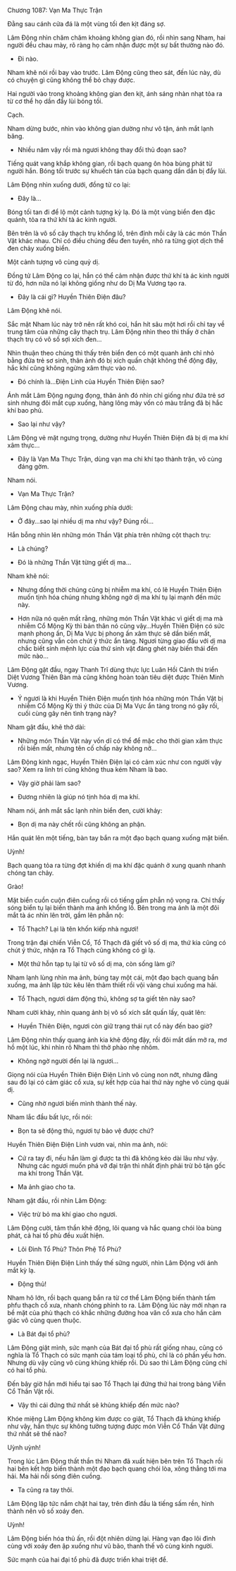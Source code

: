 




Chương 1087: Vạn Ma Thực Trận


Đằng sau cánh cửa đá là một vùng tối đen kịt đáng sợ.

Lâm Động nhìn chăm chăm khoảng không gian đó, rồi nhìn sang Nham, hai người đều chau mày, rõ ràng họ cảm nhận được một sự bất thường nào đó.

- Đi nào.

Nham khẽ nói rồi bay vào trước. Lâm Động cũng theo sát, đến lúc này, dù có chuyện gì cũng không thể bỏ chạy được.

Hai người vào trong khoảng không gian đen kịt, ánh sáng nhàn nhạt tỏa ra từ cơ thể họ dần đẩy lùi bóng tối.

Cạch.

Nham dừng bước, nhìn vào không gian dường như vô tận, ánh mắt lạnh băng.

- Nhiều năm vậy rồi mà ngươi không thay đổi thủ đoạn sao?

Tiếng quát vang khắp không gian, rồi bạch quang ôn hòa bùng phát từ người hắn. Bóng tối trước sự khuếch tán của bạch quang dần dần bị đẩy lùi.

Lâm Động nhìn xuống dưới, đồng tử co lại:

- Đây là…

Bóng tối tan đi để lộ một cảnh tượng kỳ lạ. Đó là một vùng biển đen đặc quánh, tỏa ra thứ khí tà ác kinh người.

Bên trên là vô số cây thạch trụ khổng lồ, trên đỉnh mỗi cây là các món Thần Vật khác nhau. Chỉ có điều chúng đều đen tuyền, nhỏ ra từng giọt dịch thể đen chảy xuống biển.

Một cảnh tượng vô cùng quỷ dị.

Đồng tử Lâm Động co lại, hắn có thể cảm nhận được thứ khí tà ác kinh người từ đó, hơn nữa nó lại không giống như do Dị Ma Vương tạo ra.

- Đây là cái gì? Huyền Thiên Điện đâu?

Lâm Động khẽ nói.

Sắc mặt Nham lúc này trở nên rất khó coi, hắn hít sâu một hơi rồi chỉ tay về trung tâm của những cây thạch trụ. Lâm Động nhìn theo thì thấy ở chân thạch trụ có vô số sợi xích đen…

Nhìn thuận theo chúng thì thấy trên biển đen có một quanh ảnh chỉ nhỏ bằng đứa trẻ sơ sinh, thân ảnh đó bị xích quấn chặt không thể động đậy, hắc khí cũng không ngừng xâm thực vào nó.

- Đó chính là…Điện Linh của Huyền Thiên Điện sao?

Ánh mắt Lâm Động ngưng đọng, thân ảnh đó nhìn chỉ giống như đứa trẻ sơ sinh nhưng đôi mắt cụp xuống, hàng lông mày vốn có màu trắng đã bị hắc khí bao phủ.

- Sao lại như vậy?

Lâm Động vẻ mặt ngưng trọng, dường như Huyền Thiên Điện đã bị dị ma khí xâm thực…

- Đây là Vạn Ma Thực Trận, dùng vạn ma chi khí tạo thành trận, vô cùng đáng gờm.

Nham nói.

- Vạn Ma Thực Trận?

Lâm Động chau mày, nhìn xuống phía dưới:

- Ở đây…sao lại nhiều dị ma như vậy? Đúng rồi…

Hắn bỗng nhìn lên những món Thần Vật phía trên những cột thạch trụ:

- Là chúng?

- Đó là những Thần Vật từng giết dị ma…

Nham khẽ nói:

- Nhưng đồng thời chúng cũng bị nhiễm ma khí, có lẽ Huyền Thiên Điện muốn tịnh hóa chúng nhưng không ngờ dị ma khí tụ lại mạnh đến mức này.

- Hơn nữa nó quên mất rằng, những món Thần Vật khác vì giết dị ma mà nhiễm Cổ Mộng Kỳ thì bản thân nó cũng vậy…Huyền Thiên Điện có sức mạnh phong ấn, Dị Ma Vực bị phong ấn xâm thực sẽ dần biến mất, nhưng cũng vẫn còn chút ý thức ẩn tàng. Ngươi từng giao đấu với dị ma chắc biết sinh mệnh lực của thứ sinh vật đáng ghét này biến thái đến mức nào…

Lâm Động gật đầu, ngay Thanh Trĩ dùng thực lực Luân Hồi Cảnh thi triển Diệt Vương Thiên Bàn mà cũng không hoàn toàn tiêu diệt được Thiên Minh Vương.

- Ý ngươi là khi Huyền Thiên Điện muốn tịnh hóa những món Thần Vật bị nhiễm Cổ Mộng Kỳ thì ý thức của Dị Ma Vực ẩn tàng trong nó gây rối, cuối cùng gây nên tình trạng này?

Nham gật đầu, khẽ thở dài:

- Những món Thần Vật này vốn dĩ có thể để mặc cho thời gian xâm thực rồi biến mất, nhưng tên cố chấp này không nỡ…

Lâm Động kinh ngạc, Huyền Thiên Điện lại có cảm xúc như con người vậy sao? Xem ra linh trí cũng không thua kém Nham là bao.

- Vậy giờ phải làm sao?

- Đương nhiên là giúp nó tịnh hóa dị ma khí.

Nham nói, ánh mắt sắc lạnh nhìn biển đen, cười khảy:

- Bọn dị ma này chết rồi cũng không an phận.

Hắn quát lên một tiếng, bàn tay bắn ra một đạo bạch quang xuống mặt biển.

Uỳnh!

Bạch quang tỏa ra từng đợt khiến dị ma khí đặc quánh ở xung quanh nhanh chóng tan chảy.

Grào!

Mặt biển cuồn cuộn điên cuồng rồi có tiếng gầm phẫn nộ vọng ra. Chỉ thấy sóng biển tụ lại biến thành ma ảnh khổng lồ. Bên trong ma ảnh là một đôi mắt tà ác nhìn lên trời, gầm lên phẫn nộ:

- Tổ Thạch? Lại là tên khốn kiếp nhà ngươi!

Trong trận đại chiến Viễn Cổ, Tổ Thạch đã giết vô số dị ma, thứ kia cũng có chút ý thức, nhận ra Tổ Thạch cũng không có gì lạ.

- Một thứ hỗn tạp tụ lại từ vô số dị ma, còn sống làm gì?

Nham lạnh lùng nhìn ma ảnh, búng tay một cái, một đạo bạch quang bắn xuống, ma ảnh lập tức kêu lên thảm thiết rồi vội vàng chui xuống ma hải.

- Tổ Thạch, ngươi dám động thủ, không sợ ta giết tên này sao?

Nham cười khảy, nhìn quang ảnh bị vô số xích sắt quấn lấy, quát lên:

- Huyền Thiên Điện, ngươi còn giữ trạng thái rụt cổ này đến bao giờ?

Lâm Động nhìn thấy quang ảnh kia khẽ động đậy, rồi đôi mắt dần mở ra, mơ hồ một lúc, khi nhìn rõ Nham thì thở phào nhẹ nhõm.

- Không ngờ người đến lại là ngươi…

Giọng nói của Huyền Thiên Điện Điện Linh vô cùng non nớt, nhưng đằng sau đó lại có cảm giác cổ xưa, sự kết hợp của hai thứ này nghe vô cùng quái dị.

- Cũng nhờ ngươi biến mình thành thế này.

Nham lắc đầu bất lực, rồi nói:

- Bọn ta sẽ động thủ, ngươi tự bảo vệ được chứ?

Huyền Thiên Điện Điện Linh vươn vai, nhìn ma ảnh, nói:

- Cứ ra tay đi, nếu hắn làm gì được ta thì đã không kéo dài lâu như vậy. Nhưng các ngươi muốn phá vỡ đại trận thì nhất định phải trừ bỏ tận gốc ma khí trong Thần Vật.

- Ma ảnh giao cho ta.

Nham gật đầu, rồi nhìn Lâm Động:

- Việc trừ bỏ ma khí giao cho ngươi.

Lâm Động cười, tâm thần khẽ động, lôi quang và hắc quang chói lòa bùng phát, cả hai tổ phù đều xuất hiện.

- Lôi Đình Tổ Phù? Thôn Phệ Tổ Phù?

Huyền Thiên Điện Điện Linh thấy thế sững người, nhìn Lâm Động với ánh mắt kỳ lạ.

- Động thủ!

Nham hô lớn, rồi bạch quang bắn ra từ cơ thể Lâm Động biến thành tấm phfu thạch cổ xưa, nhanh chóng phình to ra. Lâm Động lúc này mới nhạn ra bề mặt của phù thạch có khắc những đường hoa văn cổ xưa cho hắn cảm giác vô cùng quen thuộc.

- Là Bát đại tổ phù?

Lâm Động giật mình, sức mạnh của Bát đại tổ phù rất giống nhau, cũng có nghĩa là Tổ Thạch có sức mạnh của tám loại tổ phù, chỉ là có phần yếu hơn. Nhưng dù vậy cũng vô cùng khủng khiếp rồi. Dù sao thì Lâm Động cũng chỉ có hai tổ phù.

Đến bây giờ hắn mới hiểu tại sao Tổ Thạch lại đứng thứ hai trong bảng Viễn Cổ Thần Vật rồi.

- Vậy thì cái đứng thứ nhất sẽ khủng khiếp đến mức nào?

Khóe miệng Lâm Động không kìm được co giật, Tổ Thạch đã khủng khiếp như vậy, hắn thực sự không tưởng tượng được món Viễn Cổ Thần Vật đứng thứ nhất sẽ thế nào?

Uỳnh uỳnh!

Trong lúc Lâm Động thất thần thì Nham đã xuất hiện bên trên Tổ Thạch rồi hai bên kết hợp biến thành một đạo bạch quang chói lòa, xông thẳng tới ma hải. Ma hải nổi sóng điên cuồng.

- Ta cũng ra tay thôi.

Lâm Động lập tức nắm chặt hai tay, trên đỉnh đầu là tiếng sấm rền, hình thành nên vô số xoáy đen.

Uỳnh!

Lâm Động biến hóa thủ ấn, rồi đột nhiên dừng lại. Hàng vạn đạo lôi đình cùng với xoáy đen ập xuống như vũ bão, thanh thế vô cùng kinh người.

Sức mạnh của hai đại tổ phù đã được triển khai triệt để.




